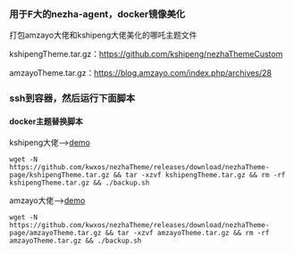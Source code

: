 ### 用于F大的nezha-agent，docker镜像美化

打包amzayo大佬和kshipeng大佬美化的哪吒主题文件

kshipengTheme.tar.gz：https://github.com/kshipeng/nezhaThemeCustom

amzayoTheme.tar.gz：https://blog.amzayo.com/index.php/archives/28

### ssh到容器，然后运行下面脚本
#### docker主题替换脚本

kshipeng大佬-->[demo](https://tz.euser.cf/)

```
wget -N https://github.com/kwxos/nezhaTheme/releases/download/nezhaTheme-page/kshipengTheme.tar.gz && tar -xzvf kshipengTheme.tar.gz && rm -rf kshipengTheme.tar.gz && ./backup.sh
```

amzayo大佬-->[demo](https://tz.amzayo.top/)

```
wget -N https://github.com/kwxos/nezhaTheme/releases/download/nezhaTheme-page/amzayoTheme.tar.gz && tar -xzvf amzayoTheme.tar.gz && rm -rf amzayoTheme.tar.gz && ./backup.sh
```
